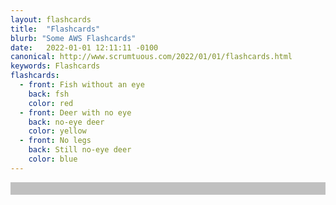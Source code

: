 ```yaml
---
layout: flashcards
title:  "Flashcards"
blurb: "Some AWS Flashcards"
date:   2022-01-01 12:11:11 -0100
canonical: http://www.scrumtuous.com/2022/01/01/flashcards.html
keywords: Flashcards
flashcards:
  - front: Fish without an eye
    back: fsh
    color: red
  - front: Deer with no eye
    back: no-eye deer
    color: yellow
  - front: No legs
    back: Still no-eye deer
    color: blue
---
```



<div id="app" style="background-color: silver; color: #f1f1f1; font-size: 1.5REM; padding: 10px 10px 10px 10px;" 
data-name="AWS Flashcards" data-param='{ "fid" : { "$in" : [1,2,3,4,5,6,7,8,9] } }'></div> 



